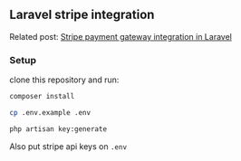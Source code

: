 ## Laravel stripe integration

Related post: [Stripe payment gateway integration in Laravel](https://script-jungle.com/stripe-payment-gateway-integration-in-laravel)

### Setup

clone this repository and run:

```sh
composer install
```

```sh
cp .env.example .env
```

```sh
php artisan key:generate
```

Also put stripe api keys on `.env`
